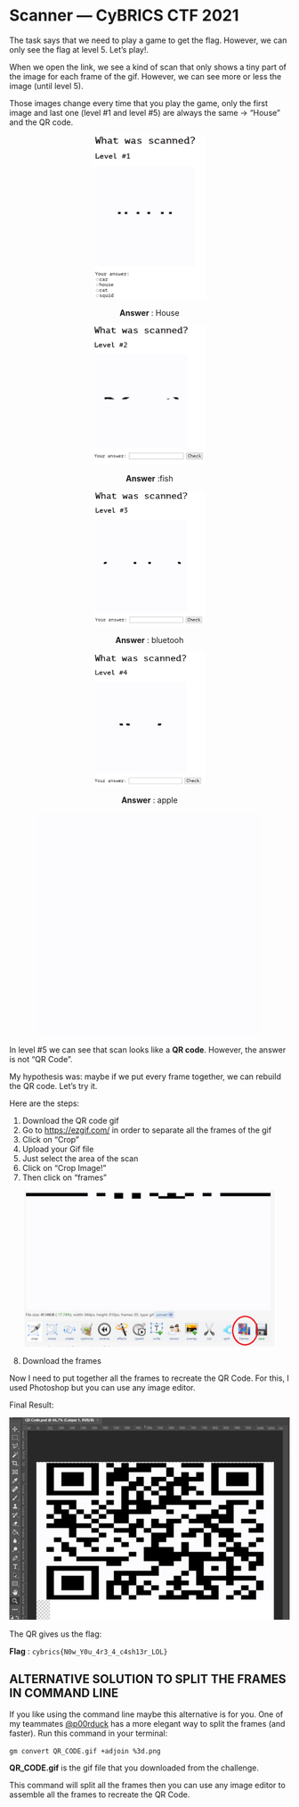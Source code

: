 # Scanner — CyBRICS CTF 2021

<p>The task says that we need to play a game to get the flag. However, we can only see the flag at level 5. Let’s play!.</p>
<p>When we open the link, we see a kind of scan that only shows a tiny part of the image for each frame of the gif. However, we can see more or less the image (until level 5).</p>
<p>Those images change every time that you play the game, only the first image and last one (level #1 and level #5) are always the same -> “House” and the QR code.</p>

<p align="center"><img src="img/scan1.png" alt="drawing" width="200"/></p>

<p align="center"><strong>Answer</strong> : House</p>

<p align="center"><img src="img/scan2.png" alt="drawing" width="200"/></p>

<p align="center"><strong>Answer</strong> :fish</p>

<p align="center"><img src="img/scan3.png" alt="drawing" width="200"/></p>

<p align="center"><strong>Answer</strong> : bluetooh</p>

<p align="center"><img src="img/scan4.png" alt="drawing" width="200"/></p>

<p align="center"><strong>Answer</strong> : apple</p>

<p align="center"><img src="img/QR_CODE.gif" alt="drawing" width="400"/></p>

<p>In level #5 we can see that scan looks like a <strong>QR code</strong>. However, the answer is not “QR Code”.</p>
<p>My hypothesis was: maybe if we put every frame together, we can rebuild the QR code. Let’s try it.</p>
<p>Here are the steps:</p>

1. Download the QR code gif
2. Go to https://ezgif.com/ in order to separate all the frames of the gif
3. Click on “Crop”
4. Upload your Gif file
5. Just select the area of the scan
6. Click on “Crop Image!”
7. Then click on “frames”

<p align="center"><img src="img/frames.png" alt="drawing" width="450"/></p>

8. Download the frames

<p>Now I need to put together all the frames to recreate the QR Code. For this, I used Photoshop but you can use any image editor.</p>
<p>Final Result:</p>

<p align="center"><img src="img/QRCODE.png" alt="drawing" width="550"/></p>

<p>The QR gives us the flag:</p>

**Flag** : `cybrics{N0w_Y0u_4r3_4_c4sh13r_LOL}`

## ALTERNATIVE SOLUTION TO SPLIT THE FRAMES IN COMMAND LINE

<p>If you like using the command line maybe this alternative is for you. One of my teammates <a href="https://twitter.com/p00rduck">@p00rduck</a> has a more elegant way to split the frames (and faster). Run this command in your terminal:</p>

`gm convert QR_CODE.gif +adjoin %3d.png`

**QR_CODE.gif** is the gif file that you downloaded from the challenge.

This command will split all the frames then you can use any image editor to assemble all the frames to recreate the QR Code.